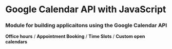 # Google Calendar API with JavaScript

### Module for building applicaitons using the Google Calendar API

**Office hours** /
**Appointment Booking** /
**Time Slots** /
**Custom open calendars**
